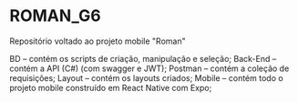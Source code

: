 # ROMAN_G6
Repositório voltado ao projeto mobile "Roman"

BD – contém os scripts de criação, manipulação e seleção;
Back-End – contém a API (C#) (com swagger e JWT);
Postman – contém a coleção de requisições;
Layout – contém os layouts criados;
Mobile – contém todo o projeto mobile construído em React Native com Expo;
